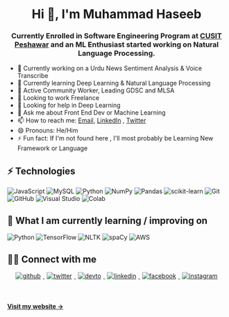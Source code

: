 <h1 align="center">Hi 👋, I'm Muhammad Haseeb</h1>
<h3 align="center">Currently Enrolled in Software Engineering Program at <a href="http://www.cityuniversity.edu.pk/" target="_blank">CUSIT Peshawar</a> and an ML Enthusiast started working on Natural Language Processing. 
</h3>

- 🔭 Currently working on a Urdu News Sentiment Analysis & Voice Transcribe
- 🌱 Currently learning Deep Learning & Natural Language Processing
- 🤝 Active Community Worker, Leading GDSC and MLSA
- 👯 Looking to work Freelance
- 🤔 Looking for help in Deep Learning
- 💬 Ask me about Front End Dev or Machine Learning
- 📫 How to reach me: [Email](mailto:mhaseeb1604@gmail.com), [LinkedIn](https://www.linkedin.com/in/mhaseeb1604) , [Twitter](https://twitter.com/mhaseeb1604)
- 😄 Pronouns: He/Him
- ⚡ Fun fact: If I'm not found here , I'll most probably be Learning New Framework or Language

## ⚡ Technologies

![JavaScript](https://img.shields.io/badge/-JavaScript-black?style=flat-square&logo=javascript)
![MySQL](https://img.shields.io/badge/-MySQL-black?style=flat-square&logo=mysql)
![Python](https://img.shields.io/badge/-Python-black?style=flat-square&logo=Python)
![NumPy](https://img.shields.io/badge/numpy-%23013243.svg?style=flat-square&logo=numpy&logoColor=white)
![Pandas](https://img.shields.io/badge/pandas-%23150458.svg?style=flat-square&logo=pandas&logoColor=white)
![scikit-learn](https://img.shields.io/badge/scikit--learn-%23F7931E.svg?style=flat-square&logo=scikit-learn&logoColor=white)
![Git](https://img.shields.io/badge/-Git-black?style=flat-square&logo=git)
![GitHub](https://img.shields.io/badge/-GitHub-181717?style=flat-square&logo=github)
![Visual Studio](https://img.shields.io/badge/Visual%20Studio-5C2D91.svg?style=flat-square&logo=visual-studio&logoColor=white)
![Colab](	https://img.shields.io/badge/Colab-F9AB00?style=flat-square&logo=googlecolab&color=525252)


## 📖  What I am currently learning / improving on
![Python](https://img.shields.io/badge/python-3670A0?style=flat-square&logo=python&logoColor=ffdd54)
![TensorFlow](https://img.shields.io/badge/TensorFlow-%23FF6F00.svg?style=flat-square&logo=TensorFlow&logoColor=white)
![NLTK](https://img.shields.io/badge/NLTK-%2315AABF.svg?style=flat-square&logo=nltk&logoColor=white)
![spaCy](https://img.shields.io/badge/spaCy-2E9CCA?style=flat-square&logo=spacy&logoColor=white)
![AWS](https://img.shields.io/badge/Amazon_AWS-FF9900?style=flat-square&logo=amazonaws&logoColor=white)


## 🤝🏻 Connect with me  
<div align="center">
<a href="https://github.com/haseeeb1604" target="_blank">
<img src=https://img.shields.io/badge/github-%2324292e.svg?&style=for-the-badge&logo=github&logoColor=white alt=github style="margin: 0 5px 5px;" />
</a>
<a href="https://twitter.com/mhaseeeb1604" target="_blank">
<img src=https://img.shields.io/badge/twitter-%2300acee.svg?&style=for-the-badge&logo=twitter&logoColor=white alt=twitter style="margin: 0 5px 5px;" />
</a>
<a href="https://dev.to/mhaseeb1604" target="_blank">
<img src=https://img.shields.io/badge/dev.to-%2308090A.svg?&style=for-the-badge&logo=dev.to&logoColor=white alt=devto style="margin: 0 5px 5px;" />
</a>
<a href="https://linkedin.com/in/mhaseeeb1604" target="_blank">
<img src=https://img.shields.io/badge/linkedin-%231E77B5.svg?&style=for-the-badge&logo=linkedin&logoColor=white alt=linkedin style="margin: 0 5px 5px;" />
</a>
<a href="https://www.facebook.com/mhk.1604" target="_blank">
<img src=https://img.shields.io/badge/facebook-%232E87FB.svg?&style=for-the-badge&logo=facebook&logoColor=white alt=facebook style="margin: 0 5px 5px;" />
</a>
<a href="https://instagram.com/mhaseeeb1604" target="_blank">
<img src=https://img.shields.io/badge/instagram-%23000000.svg?&style=for-the-badge&logo=instagram&logoColor=white alt=instagram style="margin: 0 5px 5px;" />
</a>  
</div>  

<br/><br/>
**[Visit my website &rarr;](https://mhaseeb1604.netlify.app/)**
